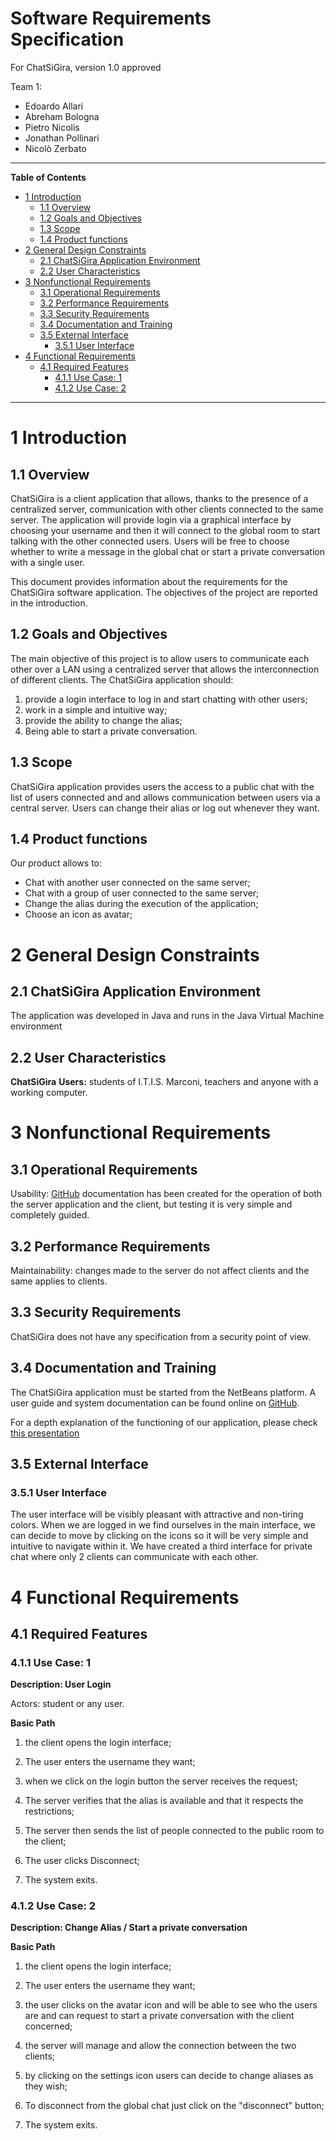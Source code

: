                                
<h1> Software Requirements Specification </h1>
For ChatSiGira, version 1.0 approved <br>

Team 1:
- Edoardo Allari 
- Abreham Bologna
- Pietro Nicolis
- Jonathan Pollinari
- Nicolò Zerbato
---

**Table of Contents**

- [1 Introduction](#1-introduction)
  - [1.1 Overview](#11-overview)
  - [1.2 Goals and Objectives](#12-goals-and-objectives)
  - [1.3 Scope](#13-scope)
  - [1.4 Product functions](#1.4-Product-functions)
- [2 General Design Constraints](#2-general-design-constraints)
  - [2.1 ChatSiGira Application Environment](#21-chatsigira-application-environment)
  - [2.2 User Characteristics](#22-user-characteristics)
- [3 Nonfunctional Requirements](#3-nonfunctional-requirements)
  - [3.1 Operational Requirements](#31-operational-requirements)
  - [3.2 Performance Requirements](#32-performance-requirements)
  - [3.3 Security Requirements](#33-security-requirements)
  - [3.4 Documentation and Training](#34-documentation-and-training)
  - [3.5 External Interface](#35-external-interface)
    - [3.5.1 User Interface](#351-user-interface)
- [4 Functional Requirements](#4-functional-requirements)
  - [4.1 Required Features](#41-required-features)
    - [4.1.1 Use Case: 1](#411-use-case-1)
    - [4.1.2 Use Case: 2](#412-use-case-2)
---

# 1  Introduction

## 1.1  Overview

ChatSiGira is a client application that allows, thanks to the presence of a centralized server, communication with other clients connected to the same server. The application will provide login via a graphical interface by choosing your username and then it will connect to the global room to start talking with the other connected users. Users will be free to choose whether to write a message in the global chat or start a private conversation with a single user.

This document provides information about the requirements for the ChatSiGira software application. The objectives of the project are reported in the introduction.

## 1.2 Goals and Objectives

The main objective of this project is to allow users to communicate each other over a LAN using a centralized server that allows the interconnection of different clients. The ChatSiGira application should:

1. provide a login interface to log in and start chatting with other users; 
2. work in a simple and intuitive way;
3. provide the ability to change the alias;
4. Being able to start a private conversation.

## 1.3 Scope

ChatSiGira application provides users the access to a public chat with the list of users connected and and allows communication between users via a central server. Users can change their alias or log out whenever they want.

## 1.4 Product functions

Our product allows to:

- Chat with another user connected on the same server;
- Chat with a group of user connected to the same server;
- Change the alias during the execution of the application;
- Choose an icon as avatar;

# 2  General Design Constraints

  

## 2.1 ChatSiGira Application Environment

The application was developed in Java and runs in the Java Virtual Machine environment

## 2.2 User Characteristics

**ChatSiGira** **Users:** students of I.T.I.S. Marconi, teachers and anyone with a working computer.

# 3 Nonfunctional Requirements

  

## 3.1 Operational Requirements

Usability: [GitHub](https://github.com/teddyedo/2020_5EI_team1_Allari/blob/master/docs/index.md) documentation has been created for the operation of both the server application and the client, but testing it is very simple and completely guided.

## 3.2 Performance Requirements

Maintainability: changes made to the server do not affect clients and the same applies to clients.

## 3.3 Security Requirements

ChatSiGira does not have any specification from a security point of view.
  
## 3.4 Documentation and Training

The ChatSiGira application must be started from the NetBeans platform. A user guide and system documentation can be found online on [GitHub](https://github.com/teddyedo/2020_5EI_team1_Allari/blob/master/docs/index.md).

For a depth explanation of the functioning of our application, please check [this presentation](https://github.com/teddyedo/2020_5EI_team1_Allari/blob/master/docs/Software%20Project%20Documentation.pptx)

## 3.5 External Interface

### 3.5.1 User Interface

The user interface will be visibly pleasant with attractive and non-tiring colors. When we are logged in we find ourselves in the main interface, we can decide to move by clicking on the icons so it will be very simple and intuitive to navigate within it. We have created a third interface for private chat where only 2 clients can communicate with each other. 


# 4 Functional Requirements

  

## 4.1 Required Features

### 4.1.1 Use Case: 1

  

**Description: User Login**

Actors: student or any user.

  

**Basic Path**

1. the client opens the login interface;

2. The user enters the username they want;

3. when we click on the login button the server receives the request;

4. The server verifies that the alias is available and that it respects the restrictions;

5. The server then sends the list of people connected to the public room to the client;

6. The user clicks Disconnect;

7. The system exits.

  

### 4.1.2 Use Case: 2

  

**Description: Change Alias / Start a private conversation**

  

**Basic Path**

1. the client opens the login interface;

2. The user enters the username they want;

3. the user clicks on the avatar icon and will be able to see who the users are and can
request to start a private conversation with the client concerned;

4. the server will manage and allow the connection between the two clients;

5. by clicking on the settings icon users can decide to change aliases as they wish;

6. To disconnect from the global chat just click on the "disconnect" button;

7. The system exits.
                                          
